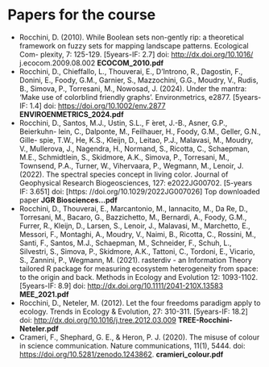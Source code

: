 # Papers for the course

+ Rocchini, D. (2010). While Boolean sets non-gently rip: a theoretical framework on fuzzy sets for mapping landscape patterns. Ecological Com- plexity, 7: 125-129. [5years-IF: 2.7] doi: http://dx.doi.org/10.1016/ j.ecocom.2009.08.002 **ECOCOM_2010.pdf**
+ Rocchini, D., Chieffallo, L., Thouverai, E., D’Introno, R., Dagostin, F., Donini, E., Foody, G.M., Garnier, S., Mazzochini, G.G., Moudry, V., Rudis, B., Simova, P., Torresani, M., Nowosad, J. (2024). Under the mantra: ‘Make use of colorblind friendly graphs’. Environmetrics, e2877. [5years-IF: 1.4] doi: https://doi.org/10.1002/env.2877 **ENVIROENMETRICS_2024.pdf**
+ Rocchini, D., Santos, M.J., Ustin, S.L., F ́eret, J.-B., Asner, G.P., Beierkuhn- lein, C., Dalponte, M., Feilhauer, H., Foody, G.M., Geller, G.N., Gille- spie, T.W., He, K.S., Kleijn, D., Leitao, P.J., Malavasi, M., Moudry, V., Mullerova, J., Nagendra, H., Normand, S., Ricotta, C., Schaepman, M.E., Schmidtlein, S., Skidmore, A.K., Simova, P., Torresani, M., Townsend, P.A., Turner, W., Vihervaara, P., Wegmann, M., Lenoir, J. (2022). The spectral species concept in living color. Journal of Geophysical Research Biogeosciences, 127: e2022JG00702. [5-years IF: 3.651] doi: [https: //doi.org/10.1029/2022JG007026] Top downloaded paper  **JGR Biosciences...pdf**
+ Rocchini, D., Thouverai, E., Marcantonio, M., Iannacito, M., Da Re, D., Torresani, M., Bacaro, G., Bazzichetto, M., Bernardi, A., Foody, G.M., Furrer, R., Kleijn, D., Larsen, S., Lenoir, J., Malavasi, M., Marchetto, E., Messori, F., Montaghi, A., Moudry, V., Naimi, B., Ricotta, C., Rossini, M., Santi, F., Santos, M.J., Schaepman, M., Schneider, F., Schuh, L., Silvestri, S., Simova, P., Skidmore, A.K., Tattoni, C., Tordoni, E., Vicario, S., Zannini, P., Wegmann, M. (2021). rasterdiv - an Information Theory tailored R package for measuring ecosystem heterogeneity from space: to the origin and back. Methods in Ecology and Evolution 12: 1093-1102. [5years-IF: 8.9] doi: http://dx.doi.org/10.1111/2041-210X.13583 **MEE_2021.pdf**
+ Rocchini, D., Neteler, M. (2012). Let the four freedoms paradigm apply to ecology. Trends in Ecology & Evolution, 27: 310-311. [5years-IF: 18.2] doi: http://dx.doi.org/10.1016/j.tree.2012.03.009 **TREE-Rocchini-Neteler.pdf**
+ Crameri, F., Shephard, G. E., & Heron, P. J. (2020). The misuse of colour in science communication. Nature communications, 11(1), 5444. doi: https://doi.org/10.5281/zenodo.1243862. **cramieri_colour.pdf**
